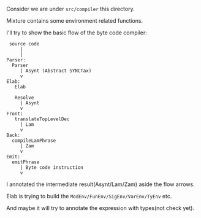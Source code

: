 Consider we are under `src/compiler` this directory.

Mixture contains some environment related functions.

I'll try to show the basic flow of the byte code compiler:

```
 source code
     |
     |
Parser:
  Parser
     | Asynt (Abstract SYNCTax)
     v
Elab: 
   Elab

   Resolve
     | Asynt
     v
Front:
   translateTopLevelDec
     | Lam
     v
Back:  
  compileLamPhrase
     | Zam
     v
Emit: 
  emitPhrase
     | Byte code instruction
     v
```

I annotated the intermediate result(Asynt/Lam/Zam) aside the flow arrows.

Elab is trying to build the `ModEnv/FunEnv/SigEnv/VarEnv/TyEnv` etc.

And maybe it will try to annotate the expression with types(not check yet).
